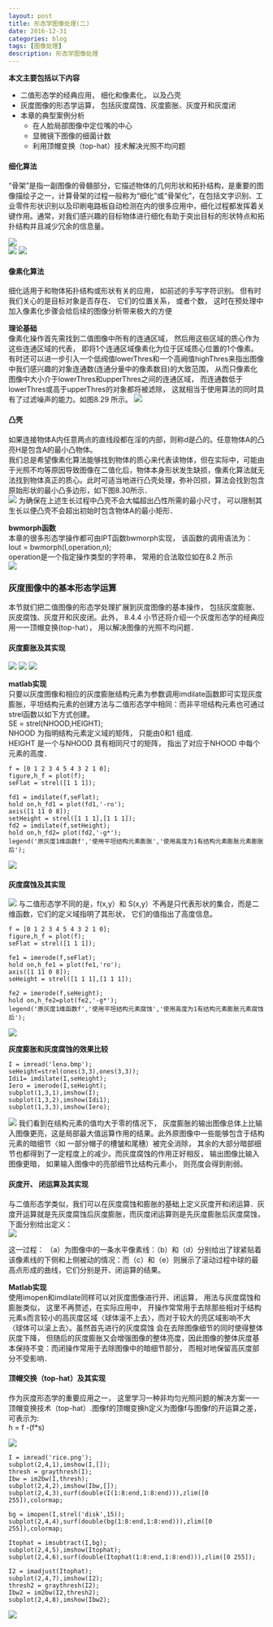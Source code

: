 ```yaml
---
layout: post
title: 形态学图像处理(二)
date: 2016-12-31
categories: blog
tags: [图像处理]
description: 形态学图像处理
---
```



**本文主要包括以下内容**    

- 二值形态学的经典应用， 细化和像素化， 以及凸壳
- 灰度图像的形态学运算， 包括灰度腐蚀、灰度膨胀、灰度开和灰度闭
- 本章的典型案例分析
  + 在人脸局部图像中定位嘴的中心
  + 显微镜下图像的细菌计数
  + 利用顶帽变换（top-hat）技术解决光照不均问题  

#### 细化算法          
“骨架”是指一副图像的骨髓部分，它描述物体的几何形状和拓扑结构，是重要的图像描绘子之一，计算骨架的过程一般称为“细化”或“骨架化”，在包括文字识别、工业零件形状识别以及印刷电路板自动检测在内的很多应用中，细化过程都发挥着关键作用。通常，对我们感兴趣的目标物体进行细化有助于突出目标的形状特点和拓扑结构并且减少冗余的信息量。

![](https://raw.githubusercontent.com/whuhan2013/myImage/master/dataImage/chapter82/p1.png)   
![](https://raw.githubusercontent.com/whuhan2013/myImage/master/dataImage/chapter82/p2.png) 
![](https://raw.githubusercontent.com/whuhan2013/myImage/master/dataImage/chapter82/p3.png) 

#### 像素化算法          
细化适用于和物体拓扑结构或形状有关的应用， 如前述的手写字符识别。 但有时我们关心的是目标对象是否存在、 它们的位置关系， 或者个数， 这时在预处理中加入像素化步骤会给后续的图像分析带来极大的方便             

**理论基础**      
像素化操作首先需找到二值图像中所有的连通区域， 然后用这些区域的质心作为这些连通区域的代表， 即将1个连通区域像素化为位于区域质心位置的1个像素。  
有时还可以进一步引入一个低阀值lowerThres和一个高阙值highThres来指出图像中我们感兴趣的对象连通数(连通分量中的像素数目)的大致范围， 从而只像素化图像中大小介于lowerThres和upperThres之间的连通区域， 而连通数低于lowerThres或高于upperThres的对象都将被滤除， 这就相当于使用算法的同时具有了过滤噪声的能力。如图8.29 所示。
![](https://raw.githubusercontent.com/whuhan2013/myImage/master/dataImage/chapter82/p4.png) 

#### 凸壳     
如果连接物体A内任意两点的直线段都在淫的内部，则称d是凸的。任意物体A的凸亮H是包含A的最小凸物体。       
我们总是希望像素化算法能够找到物体的质心来代表读物体，但在实际中，可能由于光照不均等原因导致图像在二值化后，物体本身形状发生缺损，像素化算法就无法找到物体真正的质心。此时可适当地进行凸壳处理，弥补凹损，算法会找到包含原始形状的最小凸多边形，如下图8.30所示．           
![](https://raw.githubusercontent.com/whuhan2013/myImage/master/dataImage/chapter82/p5.png)
为确保在上述生长过程中凸壳不会大幅超出凸性所需的最小尺寸， 可以限制其生长以便凸壳不会超出初始时包含物体A的最小矩形．      

**bwmorph函数**          
本章的很多形态学操作都可由IPT函数bwmorph实现， 该函数的调用语法为：               
Iout = bwmorph(I,operation,n);             
operation是一个指定操作类型的字符串， 常用的合法取位如在8.2 所示          
![](https://raw.githubusercontent.com/whuhan2013/myImage/master/dataImage/chapter82/p6.png)  

### 灰度图像中的基本形态学运算      
本节就们把二值图像的形态学处理扩展到灰度图像的基本操作， 包括灰度膨胀、灰皮腐蚀、灰度开和灰皮闭。此外， 8.4.4 小节还将介绍一个灰度形态学的经典应用一一顶帽变换(top-hat）， 用以解决图像的光照不均问题．        

#### 灰度膨胀及其实现     
![](https://raw.githubusercontent.com/whuhan2013/myImage/master/dataImage/chapter82/p7.png) 
![](https://raw.githubusercontent.com/whuhan2013/myImage/master/dataImage/chapter82/p8.png) 
![](https://raw.githubusercontent.com/whuhan2013/myImage/master/dataImage/chapter82/p9.png) 

**matlab实现**      
只要以灰度图像和相应的灰度膨胀结构元素为参数调用imdilate函数即可实现灰度膨胀，平坦结构元素的创建方法与二值形态学中相同：而非平坦结构元素也可通过 strel函数以如下方式创建。            
SE = strel(NHOOD,HEIGHT);        
NHOOD 为指明结构元素定义域的矩阵， 只能由0和1 组成.     
HEIGHT 是一个与NHOOD 具有相同尺寸的矩阵， 指出了对应于NHOOD 中每个元素的高度．        

```
f = [0 1 2 3 4 5 4 3 2 1 0];
figure,h_f = plot(f);
seFlat = strel([1 1 1]);

fd1 = imdilate(f,seFlat);
hold on,h_fd1 = plot(fd1,'-ro');
axis([1 11 0 8]);
setHeight = strel([1 1 1],[1 1 1]);
fd2 = imdilate(f,setHeight);
hold on,h_fd2= plot(fd2,'-g*');
legend('原灰度1维函数f','使用平坦结构元素膨胀','使用高度为1有结构元素膨胀元素膨胀后');
```
![](https://raw.githubusercontent.com/whuhan2013/myImage/master/dataImage/chapter82/p10.png) 

#### 灰度腐蚀及其实现        
![](https://raw.githubusercontent.com/whuhan2013/myImage/master/dataImage/chapter82/p11.png) 
与二值形态学不同的是，f(x,y）和 S(x,y）不再是只代表形状的集合，而是二维函数，它们的定义域指明了其形状， 它们的值指出了高度信息。    

```
f = [0 1 2 3 4 5 4 3 2 1 0];
figure,h_f = plot(f);
seFlat = strel([1 1 1]);

fe1 = imerode(f,seFlat);
hold on,h_fe1 = plot(fe1,'ro');
axis([1 11 0 8]);
seHeight = strel([1 1 1],[1 1 1]);

fe2 = imerode(f,seHeight);
hold on,h_fe2=plot(fe2,'-g*');
legend('原灰度1维函数f','使用平坦结构元素腐蚀','使用高度为1有结构元素膨胀元素腐蚀后');
```
![](https://raw.githubusercontent.com/whuhan2013/myImage/master/dataImage/chapter82/p12.png) 

**灰度膨胀和灰度腐蚀的效果比较**              

```
I = imread('lena.bmp');
seHeight=strel(ones(3,3),ones(3,3));
Idi1= imdilate(I,seHeight);
Iero = imerode(I,seHeight);
subplot(1,3,1),imshow(I);
subplot(1,3,2),imshow(Idi1);
subplot(1,3,3),imshow(Iero);
```
![](https://raw.githubusercontent.com/whuhan2013/myImage/master/dataImage/chapter82/p13.png) 
我们看到在结构元素的值均大于零的情况下， 灰度膨胀的输出图像总体上比输入图像更亮，这是局部最大值运算作用的结果。此外原图像中一些能够包含于结构元素的暗细节〈如
一部分帽子的槽皱和尾穗）被完全消除， 其余的大部分暗部细节也都得到了一定程度上的减少。而灰度腐蚀的作用正好相反， 输出图像比输入图像更暗， 如果输入图像中的亮部细节比结构元素小， 则亮度会得到削弱。

#### 灰度开、 闭运算及其实现          
与二值形态学类似，我们可以在灰度腐蚀和膨胀的基础上定义灰度开和闭运算．灰度开运算就是先灰度腐蚀后灰度膨胀，而灰度闭运算则是先灰度膨胀后灰度腐蚀，下面分别给出定义：       
![](https://raw.githubusercontent.com/whuhan2013/myImage/master/dataImage/chapter82/p14.png) 

这一过程： （a）为图像中的一条水平像素线：（b）和（d）分别给出了球紧贴着该像素线的下侧和上侧被动的情况：而（c）和（e）则展示了滚动过程中球的最高点形成的曲线，它们分别是开、闭运算的结果。        

**Matlab实现**        
使用imopen和imdilate同样可以对灰度图像进行开、闭运算， 用法与灰度腐蚀和膨胀类似， 这里不再赘述，在实际应用中， 开操作常常用于去除那些相对于结构元素s而言较小的高灰度区域〈球体滚不上去〉，而对于较大的亮区域影响不大〈球体可以滚上去〉。虽然首先进行的灰度腐蚀
会在去除图像细节的同时使得整体灰度下降， 但随后的灰度膨胀又会增强图像的整体亮度，因此图像的整体灰度基本保持不变：而闭操作常用于去除图像中的暗细节部分， 而相对地保留高灰度部分不受影响．

#### 顶帽交换（top-hat）及其实现           
作为灰度形态学的重要应用之一， 这里学习一种非均匀光照问题的解决方案一一顶帽变换技术（top-hat）.图像f的顶帽变换h定义为图像f与图像f的开运算之差， 可表示为:     
h = f -(f*s)      

![](https://raw.githubusercontent.com/whuhan2013/myImage/master/dataImage/chapter82/p15.png)   

```
I = imread('rice.png');
subplot(2,4,1),imshow(I,[]);
thresh = graythresh(I);
Ibw = im2bw(I,thresh);
subplot(2,4,2),imshow(Ibw,[]);
subplot(2,4,3),surf(double(I(1:8:end,1:8:end))),zlim([0 255]),colormap;

bg = imopen(I,strel('disk',15));
subplot(2,4,4),surf(double(bg(1:8:end,1:8:end))),zlim([0 255]),colormap;

Itophat = imsubtract(I,bg);
subplot(2,4,5),imshow(Itophat);
subplot(2,4,6),surf(double(Itophat(1:8:end,1:8:end))),zlim([0 255]);

I2 = imadjust(Itophat);
subplot(2,4,7),imshow(I2);
thresh2 = graythresh(I2);
Ibw2 = im2bw(I2,thresh2);
subplot(2,4,8),imshow(Ibw2);
```
![](https://raw.githubusercontent.com/whuhan2013/myImage/master/dataImage/chapter82/p16.png)   


